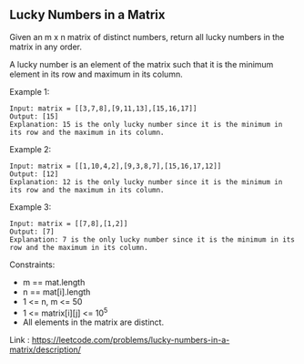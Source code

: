 ## Lucky Numbers in a Matrix

Given an m x n matrix of distinct numbers, return all lucky numbers in the matrix in any order.

A lucky number is an element of the matrix such that it is the minimum element in its row and maximum in its column.

Example 1:

    Input: matrix = [[3,7,8],[9,11,13],[15,16,17]]
    Output: [15]
    Explanation: 15 is the only lucky number since it is the minimum in its row and the maximum in its column.

Example 2:

    Input: matrix = [[1,10,4,2],[9,3,8,7],[15,16,17,12]]
    Output: [12]
    Explanation: 12 is the only lucky number since it is the minimum in its row and the maximum in its column.

Example 3:

    Input: matrix = [[7,8],[1,2]]
    Output: [7]
    Explanation: 7 is the only lucky number since it is the minimum in its row and the maximum in its column.

Constraints:

* m == mat.length
* n == mat[i].length
* 1 <= n, m <= 50
* 1 <= matrix[i][j] <= 10<sup>5</sup>
* All elements in the matrix are distinct.

Link : https://leetcode.com/problems/lucky-numbers-in-a-matrix/description/